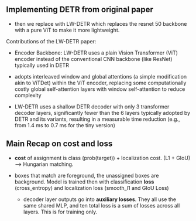 ## Implementing DETR from original paper

* then we replace with LW-DETR which replaces the resnet 50 backbone with a pure ViT to make it more lightweight. 


Contributions of the LW-DETR paper:


*  Encoder Backbone: LW-DETR uses a plain Vision Transformer (ViT) encoder instead of the conventional CNN backbone (like ResNet) typically used in DETR
  
*  adopts interleaved window and global attentions (a simple modification akin to ViTDet) within the ViT encoder, replacing some computationally costly global self-attention layers with window self-attention to reduce complexity


* LW-DETR uses a shallow DETR decoder with only 3 transformer decoder layers, significantly fewer than the 6 layers typically adopted by DETR and its variants, resulting in a measurable time reduction (e.g., from 1.4 ms to 0.7 ms for the tiny version)

## Main Recap on cost and loss

* **cost** of assignment is class (prob(target)) + localization cost. (L1 + GIoU) --> Hungarian matching. 

* boxes that match are foreground, the unassigned boxes are background. Model is trained then with classification **loss** (cross_entropy) and localization loss (smooth_l1 and GIoU Loss) 

    * decoder layer outputs go into **auxiliary losses**. They all use the same shared MLP, and ten total loss is a sum of losses across all layers. This is for training only. 

   